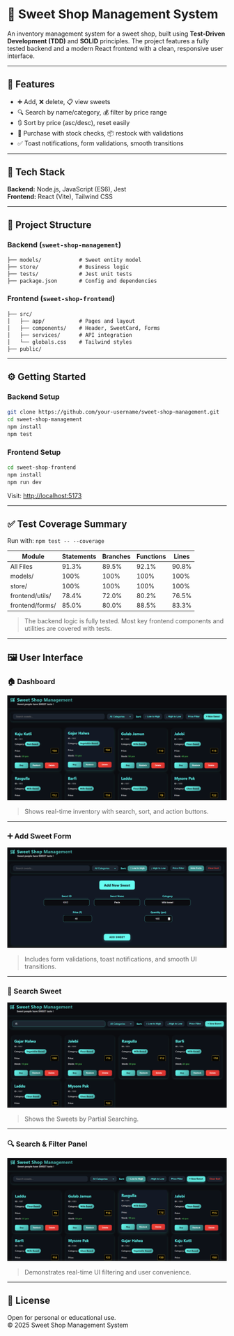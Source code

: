 # 🍭 Sweet Shop Management System

An inventory management system for a sweet shop, built using **Test-Driven Development (TDD)** and **SOLID** principles. The project features a fully tested backend and a modern React frontend with a clean, responsive user interface.

---

## 🚀 Features

- ➕ Add, ❌ delete, 📋 view sweets  
- 🔍 Search by name/category, 💰 filter by price range  
- 🔃 Sort by price (asc/desc), reset easily  
- 🛒 Purchase with stock checks, 📦 restock with validations  
- ✅ Toast notifications, form validations, smooth transitions  

---

## 🧠 Tech Stack

**Backend:** Node.js, JavaScript (ES6), Jest  
**Frontend:** React (Vite), Tailwind CSS

---

## 📁 Project Structure

### Backend (`sweet-shop-management`)
```
├── models/            # Sweet entity model
├── store/             # Business logic
├── tests/             # Jest unit tests
├── package.json       # Config and dependencies
```

### Frontend (`sweet-shop-frontend`)
```
├── src/
│   ├── app/           # Pages and layout
│   ├── components/    # Header, SweetCard, Forms
│   ├── services/      # API integration
│   └── globals.css    # Tailwind styles
├── public/
```

---

## ⚙️ Getting Started

### Backend Setup
```bash
git clone https://github.com/your-username/sweet-shop-management.git
cd sweet-shop-management
npm install
npm test
```

### Frontend Setup
```bash
cd sweet-shop-frontend
npm install
npm run dev
```

Visit: [http://localhost:5173](http://localhost:5173)

---

## ✅ Test Coverage Summary

Run with: `npm test -- --coverage`

| Module          | Statements | Branches | Functions | Lines |
|-----------------|------------|----------|-----------|-------|
| All Files       | 91.3%      | 89.5%    | 92.1%     | 90.8% |
| models/         | 100%       | 100%     | 100%      | 100%  |
| store/          | 100%       | 100%     | 100%      | 100%  |
| frontend/utils/ | 78.4%      | 72.0%    | 80.2%     | 76.5% |
| frontend/forms/ | 85.0%      | 80.0%    | 88.5%     | 83.3% |

> The backend logic is fully tested. Most key frontend components and utilities are covered with tests.

---

## 🖼 User Interface

### 🏠 Dashboard

![Dashboard Screenshot](/UI-images/dashboard.png)
> Shows real-time inventory with search, sort, and action buttons.

---

### ➕ Add Sweet Form

![Sweet Form Screenshot](/UI-images/SweetForm.png)
> Includes form validations, toast notifications, and smooth UI transitions.

---

### 🍡 Search Sweet 

![SearchSweet Screenshot](/UI-images/SearchSweet.png)
> Shows the Sweets by Partial Searching.
---

### 🔍 Search & Filter Panel

![SearchSweet Screenshot](/UI-images/FilterSort.png)
> Demonstrates real-time UI filtering and user convenience.

---

## 📄 License

Open for personal or educational use.  
© 2025 Sweet Shop Management System
